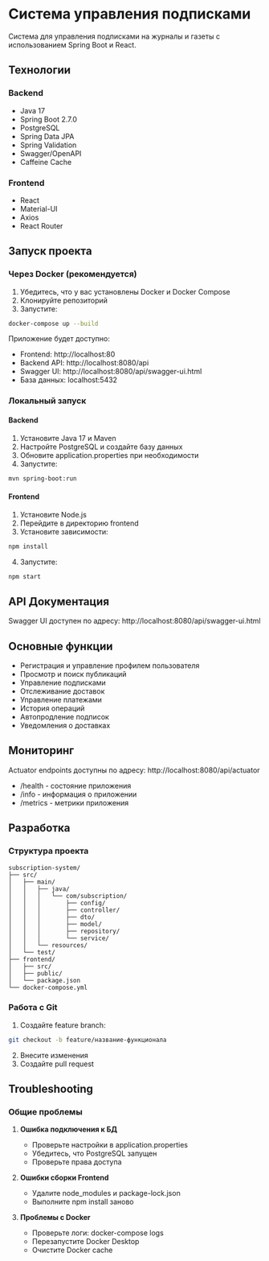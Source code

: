 # Система управления подписками

Система для управления подписками на журналы и газеты с использованием Spring Boot и React.

## Технологии

### Backend
- Java 17
- Spring Boot 2.7.0
- PostgreSQL
- Spring Data JPA
- Spring Validation
- Swagger/OpenAPI
- Caffeine Cache

### Frontend
- React
- Material-UI
- Axios
- React Router

## Запуск проекта

### Через Docker (рекомендуется)
1. Убедитесь, что у вас установлены Docker и Docker Compose
2. Клонируйте репозиторий
3. Запустите:
```bash
docker-compose up --build
```

Приложение будет доступно:
- Frontend: http://localhost:80
- Backend API: http://localhost:8080/api
- Swagger UI: http://localhost:8080/api/swagger-ui.html
- База данных: localhost:5432

### Локальный запуск

#### Backend
1. Установите Java 17 и Maven
2. Настройте PostgreSQL и создайте базу данных
3. Обновите application.properties при необходимости
4. Запустите:
```bash
mvn spring-boot:run
```

#### Frontend
1. Установите Node.js
2. Перейдите в директорию frontend
3. Установите зависимости:
```bash
npm install
```
4. Запустите:
```bash
npm start
```

## API Документация
Swagger UI доступен по адресу: http://localhost:8080/api/swagger-ui.html

## Основные функции
- Регистрация и управление профилем пользователя
- Просмотр и поиск публикаций
- Управление подписками
- Отслеживание доставок
- Управление платежами
- История операций
- Автопродление подписок
- Уведомления о доставках

## Мониторинг
Actuator endpoints доступны по адресу: http://localhost:8080/api/actuator
- /health - состояние приложения
- /info - информация о приложении
- /metrics - метрики приложения

## Разработка

### Структура проекта
```
subscription-system/
├── src/
│   ├── main/
│   │   ├── java/
│   │   │   └── com/subscription/
│   │   │       ├── config/
│   │   │       ├── controller/
│   │   │       ├── dto/
│   │   │       ├── model/
│   │   │       ├── repository/
│   │   │       └── service/
│   │   └── resources/
│   └── test/
├── frontend/
│   ├── src/
│   ├── public/
│   └── package.json
└── docker-compose.yml
```

### Работа с Git
1. Создайте feature branch:
```bash
git checkout -b feature/название-функционала
```
2. Внесите изменения
3. Создайте pull request

## Troubleshooting

### Общие проблемы
1. **Ошибка подключения к БД**
   - Проверьте настройки в application.properties
   - Убедитесь, что PostgreSQL запущен
   - Проверьте права доступа

2. **Ошибки сборки Frontend**
   - Удалите node_modules и package-lock.json
   - Выполните npm install заново

3. **Проблемы с Docker**
   - Проверьте логи: docker-compose logs
   - Перезапустите Docker Desktop
   - Очистите Docker cache
